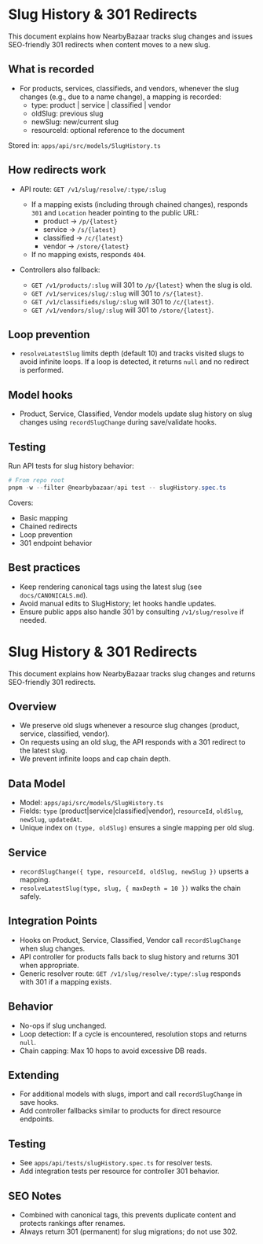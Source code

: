 # Slug History & 301 Redirects

This document explains how NearbyBazaar tracks slug changes and issues SEO-friendly 301 redirects when content moves to a new slug.

## What is recorded

- For products, services, classifieds, and vendors, whenever the slug changes (e.g., due to a name change), a mapping is recorded:
	- type: product | service | classified | vendor
	- oldSlug: previous slug
	- newSlug: new/current slug
	- resourceId: optional reference to the document

Stored in: `apps/api/src/models/SlugHistory.ts`

## How redirects work

- API route: `GET /v1/slug/resolve/:type/:slug`
	- If a mapping exists (including through chained changes), responds `301` and `Location` header pointing to the public URL:
		- product -> `/p/{latest}`
		- service -> `/s/{latest}`
		- classified -> `/c/{latest}`
		- vendor -> `/store/{latest}`
	- If no mapping exists, responds `404`.

- Controllers also fallback:
	- `GET /v1/products/:slug` will 301 to `/p/{latest}` when the slug is old.
	- `GET /v1/services/slug/:slug` will 301 to `/s/{latest}`.
	- `GET /v1/classifieds/slug/:slug` will 301 to `/c/{latest}`.
	- `GET /v1/vendors/slug/:slug` will 301 to `/store/{latest}`.

## Loop prevention

- `resolveLatestSlug` limits depth (default 10) and tracks visited slugs to avoid infinite loops. If a loop is detected, it returns `null` and no redirect is performed.

## Model hooks

- Product, Service, Classified, Vendor models update slug history on slug changes using `recordSlugChange` during save/validate hooks.

## Testing

Run API tests for slug history behavior:

```powershell
# From repo root
pnpm -w --filter @nearbybazaar/api test -- slugHistory.spec.ts
```

Covers:
- Basic mapping
- Chained redirects
- Loop prevention
- 301 endpoint behavior

## Best practices

- Keep rendering canonical tags using the latest slug (see `docs/CANONICALS.md`).
- Avoid manual edits to SlugHistory; let hooks handle updates.
- Ensure public apps also handle 301 by consulting `/v1/slug/resolve` if needed.
# Slug History & 301 Redirects

This document explains how NearbyBazaar tracks slug changes and returns SEO-friendly 301 redirects.

## Overview
- We preserve old slugs whenever a resource slug changes (product, service, classified, vendor).
- On requests using an old slug, the API responds with a 301 redirect to the latest slug.
- We prevent infinite loops and cap chain depth.

## Data Model
- Model: `apps/api/src/models/SlugHistory.ts`
- Fields: `type` (product|service|classified|vendor), `resourceId`, `oldSlug`, `newSlug`, `updatedAt`.
- Unique index on `(type, oldSlug)` ensures a single mapping per old slug.

## Service
- `recordSlugChange({ type, resourceId, oldSlug, newSlug })` upserts a mapping.
- `resolveLatestSlug(type, slug, { maxDepth = 10 })` walks the chain safely.

## Integration Points
- Hooks on Product, Service, Classified, Vendor call `recordSlugChange` when slug changes.
- API controller for products falls back to slug history and returns 301 when appropriate.
- Generic resolver route: `GET /v1/slug/resolve/:type/:slug` responds with 301 if a mapping exists.

## Behavior
- No-ops if slug unchanged.
- Loop detection: If a cycle is encountered, resolution stops and returns `null`.
- Chain capping: Max 10 hops to avoid excessive DB reads.

## Extending
- For additional models with slugs, import and call `recordSlugChange` in save hooks.
- Add controller fallbacks similar to products for direct resource endpoints.

## Testing
- See `apps/api/tests/slugHistory.spec.ts` for resolver tests.
- Add integration tests per resource for controller 301 behavior.

## SEO Notes
- Combined with canonical tags, this prevents duplicate content and protects rankings after renames.
- Always return 301 (permanent) for slug migrations; do not use 302.
